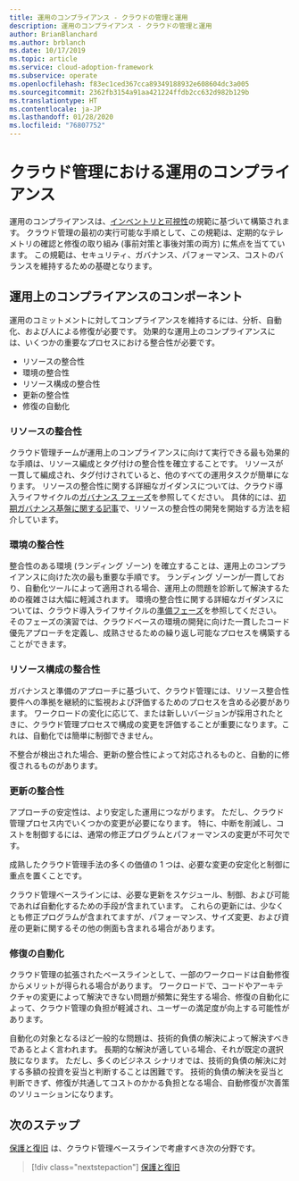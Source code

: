 ```yaml
---
title: 運用のコンプライアンス - クラウドの管理と運用
description: 運用のコンプライアンス - クラウドの管理と運用
author: BrianBlanchard
ms.author: brblanch
ms.date: 10/17/2019
ms.topic: article
ms.service: cloud-adoption-framework
ms.subservice: operate
ms.openlocfilehash: f83ec1ced367cca89349188932e608604dc3a005
ms.sourcegitcommit: 2362fb3154a91aa421224ffdb2cc632d982b129b
ms.translationtype: HT
ms.contentlocale: ja-JP
ms.lasthandoff: 01/28/2020
ms.locfileid: "76807752"
---
```

# <a name="operational-compliance-in-cloud-management"></a>クラウド管理における運用のコンプライアンス

運用のコンプライアンスは、[インベントリと可視性](./inventory.md)の規範に基づいて構築されます。 クラウド管理の最初の実行可能な手順として、この規範は、定期的なテレメトリの確認と修復の取り組み (事前対策と事後対策の両方) に焦点を当てています。 この規範は、セキュリティ、ガバナンス、パフォーマンス、コストのバランスを維持するための基礎となります。

## <a name="components-of-operations-compliance"></a>運用上のコンプライアンスのコンポーネント

運用のコミットメントに対してコンプライアンスを維持するには、分析、自動化、および人による修復が必要です。 効果的な運用上のコンプライアンスには、いくつかの重要なプロセスにおける整合性が必要です。

- リソースの整合性
- 環境の整合性
- リソース構成の整合性
- 更新の整合性
- 修復の自動化

### <a name="resource-consistency"></a>リソースの整合性

クラウド管理チームが運用上のコンプライアンスに向けて実行できる最も効果的な手順は、リソース編成とタグ付けの整合性を確立することです。 リソースが一貫して編成され、タグ付けされていると、他のすべての運用タスクが簡単になります。 リソースの整合性に関する詳細なガイダンスについては、クラウド導入ライフサイクルの[ガバナンス フェーズ](../../govern/index.md)を参照してください。 具体的には、[初期ガバナンス基盤に関する記事](../../govern/initial-foundation.md)で、リソースの整合性の開発を開始する方法を紹介しています。

### <a name="environment-consistency"></a>環境の整合性

整合性のある環境 (ランディング ゾーン) を確立することは、運用上のコンプライアンスに向けた次の最も重要な手順です。 ランディング ゾーンが一貫しており、自動化ツールによって適用される場合、運用上の問題を診断して解決するための複雑さは大幅に軽減されます。 環境の整合性に関する詳細なガイダンスについては、クラウド導入ライフサイクルの[準備フェーズ](../../ready/index.md)を参照してください。 そのフェーズの演習では、クラウドベースの環境の開発に向けた一貫したコード優先アプローチを定義し、成熟させるための繰り返し可能なプロセスを構築することができます。

### <a name="resource-configuration-consistency"></a>リソース構成の整合性

ガバナンスと準備のアプローチに基づいて、クラウド管理には、リソース整合性要件への準拠を継続的に監視および評価するためのプロセスを含める必要があります。 ワークロードの変化に応じて、または新しいバージョンが採用されたときに、クラウド管理プロセスで構成の変更を評価することが重要になります。これは、自動化では簡単に制御できません。

不整合が検出された場合、更新の整合性によって対応されるものと、自動的に修復されるものがあります。

### <a name="update-consistency"></a>更新の整合性

アプローチの安定性は、より安定した運用につながります。 ただし、クラウド管理プロセス内でいくつかの変更が必要になります。 特に、中断を削減し、コストを制御するには、通常の修正プログラムとパフォーマンスの変更が不可欠です。

成熟したクラウド管理手法の多くの価値の 1 つは、必要な変更の安定化と制御に重点を置くことです。

クラウド管理ベースラインには、必要な更新をスケジュール、制御、および可能であれば自動化するための手段が含まれています。 これらの更新には、少なくとも修正プログラムが含まれてますが、パフォーマンス、サイズ変更、および資産の更新に関するその他の側面も含まれる場合があります。

### <a name="remediation-automation"></a>修復の自動化

クラウド管理の拡張されたベースラインとして、一部のワークロードは自動修復からメリットが得られる場合があります。 ワークロードで、コードやアーキテクチャの変更によって解決できない問題が頻繁に発生する場合、修復の自動化によって、クラウド管理の負担が軽減され、ユーザーの満足度が向上する可能性があります。

自動化の対象となるほど一般的な問題は、技術的負債の解決によって解決すべきであるとよく言われます。 長期的な解決が適している場合、それが既定の選択肢になります。 ただし、多くのビジネス シナリオでは、技術的負債の解決に対する多額の投資を妥当と判断することは困難です。 技術的負債の解決を妥当と判断できず、修復が共通してコストのかかる負担となる場合、自動修復が次善策のソリューションになります。

## <a name="next-steps"></a>次のステップ

[保護と復旧](./protect.md) は、クラウド管理ベースラインで考慮すべき次の分野です。

> [!div class="nextstepaction"]
> [保護と復旧](./protect.md)

